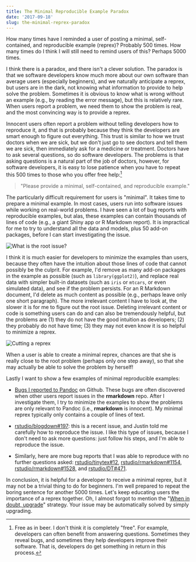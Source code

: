 ```yaml
---
title: The Minimal Reproducible Example Paradox
date: '2017-09-18'
slug: the-minimal-reprex-paradox
---
```


How many times have I reminded a user of posting a minimal, self-contained, and reproducible example (reprex)? Probably 500 times. How many times do I think I will still need to remind users of this? Perhaps 5000 times.

I think there is a paradox, and there isn't a clever solution. The paradox is that we software developers know much more about our own software than average users (especially beginners), and we naturally anticipate a reprex, but users are in the dark, not knowing what information to provide to help solve the problem. Sometimes it is obvious to know what is wrong without an example (e.g., by reading the error message), but this is relatively rare. When users report a problem, we need them to show the problem is real, and the most convincing way is to provide a reprex.

Innocent users often report a problem without telling developers how to reproduce it, and that is probably because they think the developers are smart enough to figure out everything. This trust is similar to how we trust doctors when we are sick, but we don't just go to see doctors and tell them we are sick, then immediately ask for a medicine or treatment. Doctors have to ask several questions, so do software developers. The problems is that asking questions is a natural part of the job of doctors, however, for software developers, it is easy to lose patience when you have to repeat this 500 times to those who you offer free help:[^1]

> "Please provide a minimal, self-contained, and reproducible example."

The particularly difficult requirement for users is "minimal". It takes time to prepare a minimal example. In most cases, users run into software issues while working on real-world problems. I have seen a lot of bug reports with reproducible examples, but alas, these examples can contain thousands of lines of code (e.g., a giant Shiny app or R Markdown report). It is impractical for me to try to understand all the data and models, plus 50 add-on packages, before I can start investigating the issue.

![What is the root issue?](https://slides.yihui.org/gif/look-hard.gif)

I think it is much easier for developers to minimize the examples than users, because they often have the intuition about those lines of code that cannot possibly be the culprit. For example, I'd remove as many add-on packages in the example as possible (such as `library(ggplot2)`), and replace real data with simpler built-in datasets (such as `iris` or `mtcars`, or even simulated data), and see if the problem persists. For an R Markdown document, I'd delete as much content as possible (e.g., perhaps leave only one short paragraph). The more irrelevant content I have to look at, the slower it is for me to figure out the root issue. Deleting irrelevant content or code is something users can do and can also be tremendously helpful, but the problems are (1) they do not have the good intuition as developers; (2) they probably do not have time; (3) they may not even know it is so helpful to minimize a reprex.

![Cutting a reprex](https://slides.yihui.org/gif/shovel-snow.gif)

When a user is able to create a minimal reprex, chances are that she is really close to the root problem (perhaps only one step away), so that she may actually be able to solve the problem by herself!

Lastly I want to show a few examples of minimal reproducible examples:

- [Bugs I reported to Pandoc](https://github.com/jgm/pandoc/issues?q=is%3Aissue+author%3Ayihui+is%3Aclosed) on Github. These bugs are often discovered when other users report issues in the **rmarkdown** repo. After I investigate them, I try to minimize the examples to show the problems are only relevant to Pandoc (i.e., **rmarkdown** is innocent). My minimal reprex typically only contains a couple of lines of text.

- [rstudio/blogdown#197](https://github.com/rstudio/blogdown/issues/197): this is a recent issue, and Justin told me carefully how to reproduce the issue. I like this type of issues, because I don't need to ask more questions: just follow his steps, and I'm able to reproduce the issue. 

- Similarly, here are more bug reports that I was able to reproduce with no further questions asked: [rstudio/tinytex#12](https://github.com/rstudio/tinytex/issues/12), [rstudio/rmarkdown#1154](https://github.com/rstudio/rmarkdown/issues/1154), [rstudio/rmarkdown#1528](https://github.com/rstudio/rmarkdown/issues/1528), and [rstudio/DT#471](https://github.com/rstudio/DT/issues/471).

In conclusion, it is helpful for a developer to receive a minimal reprex, but it may not be a trivial thing to do for beginners. I'm well prepared to repeat the boring sentence for another 5000 times. Let's keep educating users the importance of a reprex together. Oh, I almost forgot to mention the "[When in doubt, upgrade](/en/2017/05/when-in-doubt-upgrade/)" strategy. Your issue may be automatically solved by simply upgrading.

[^1]: Free as in beer. I don't think it is completely "free". For example, developers can often benefit from answering questions. Sometimes they reveal bugs, and sometimes they help developers improve their software. That is, developers do get something in return in this process.
